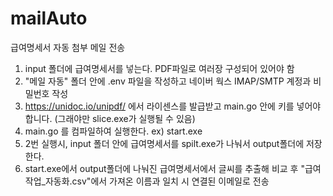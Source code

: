 # mailAuto
급여명세서 자동 첨부 메일 전송


1. input 폴더에 급여명세서를 넣는다. PDF파일로 여러장 구성되어 있어야 함
2. "메일 자동" 폴더 안에 .env 파일을 작성하고 네이버 웍스 IMAP/SMTP 계정과 비밀번호 작성
3. https://unidoc.io/unipdf/ 에서 라이센스를 발급받고 main.go 안에 키를 넣어야 합니다. (그래야만 slice.exe가 실행될 수 있음)
4. main.go 를 컴파일하여 실행한다. ex) start.exe
5. 2번 실행시, input 폴더 안에 급여명세서를 spilt.exe가 나눠서 output폴더에 저장한다.
6. start.exe에서 output폴더에 나눠진 급여명세서에서 글씨를 추출해 비교 후 "급여작업_자동화.csv"에서 가져온 이름과 일치 시 연결된 이메일로 전송
